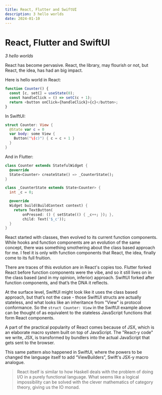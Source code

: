 ```yaml
---
title: React, Flutter and SwiftUI
description: 3 hello worlds
date: 2024-01-10
---
```


# React, Flutter and SwiftUI

_3 hello worlds_

React has become pervasive. React, the library, may flourish or not, but React,
the idea, has had an big impact.

Here is hello world in React:

```js
function Counter() {
  const [c, setC] = useState(0);
  const handleClick = () => setC(c + 1);
  return <button onClick={handleClick}>{c}</button>;
}
```

In SwiftUI:

```swift
struct Counter: View {
  @State var c = 0
  var body: some View {
    Button("\(c)") { c = c + 1 }
  }
}
```

And in Flutter:

```dart
class Counter extends StatefulWidget {
  @override
  State<Counter> createState() => _CounterState();
}

class _CounterState extends State<Counter> {
  int _c = 0;

  @override
  Widget build(BuildContext context) {
    return TextButton(
        onPressed: () { setState(() { _c++; }); },
        child: Text('$_c'));
  }
}
```

React started with classes, then evolved to its current function components.
While hooks and function components are an evolution of the same concept, there
was something smothering about the class based approach for me. I feel it is
only with function components that React, the idea, finally come to its full
fruition.

There are traces of this evolution are in React's copies too. Flutter forked
React before function components were the vibe, and so it still lives on in the
class based (and in my opinion, inferior) approach. SwiftUI forked after
function components, and that’s the DNA it reflects.

At the surface level, SwiftUI might look like it uses the class based approach,
but that’s not the case - those SwiftUI structs are actually stateless, and what
looks like an inheritance from "View" is protocol conformance. So the
`struct Counter: View` in the SwiftUI example above can be thought of as
equivalent to the stateless JavaScript functions that form React components.

A part of the practical popularity of React comes because of JSX, which is an
elaborate macro system built on top of JavaScript. The "React-y code" we write,
JSX, is transformed by bundlers into the actual JavaScript that gets sent to the
browser.

This same pattern also happened in SwiftUI, where the powers to be changed the
language itself to add “ViewBuilders”, Swift's JSX-y macro analogue.

> React itself is similar to how Haskell deals with the problem of doing I/O in
> a purely functional language. What seems like a logical impossibility can be
> solved with the clever mathematics of category theory, giving us the IO monad.
